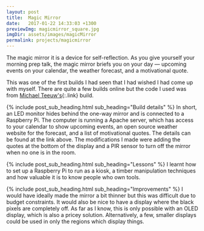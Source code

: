 ```yaml
---
layout: post
title:  Magic Mirror
date:   2017-01-22 14:33:03 +1300
previewImg: magicmirror_square.jpg
imgDir: assets/images/magicMirror
permalink: projects/magicmirror
---
```

The magic mirror it is a device for self-reflection. As you give yourself your morning prep talk, the magic mirror briefs you on your day &mdash; upcoming events on your calendar, the weather forecast, and a motivational quote.

This was one of the first builds I had seen that I had wished I had come up with myself. There are quite a few builds online but the code I used was from [Michael Teeuw's](http://michaelteeuw.nl/tagged/magicmirror){:.link} build. 

{% include post_sub_heading.html sub_heading="Build details" %}
In short, an LED monitor hides behind the one-way mirror and is connected to a Raspberry Pi. The computer is running a Apache server, which has access to your calendar to show upcoming events, an open source weather website for the forecast, and a list of motivational quotes. The details can be found at the link above. The modifications I made were adding the quotes at the bottom of the display and a PIR sensor to turn off the mirror when no one is in the room. 

{% include post_sub_heading.html sub_heading="Lessons" %}
I learnt how to set up a Raspberry Pi to run as a kiosk, a timber manipulation techniques and how valuable it is to know people who own tools.

{% include post_sub_heading.html sub_heading="Improvements" %}
I would have ideally made the mirror a bit thinner but this was difficult due to budget constraints. It would also be nice to have a display where the black pixels are completely off. As far as I know, this is only possible with an OLED display, which is also a pricey solution. Alternatively, a few, smaller displays could be used in only the regions which display things.